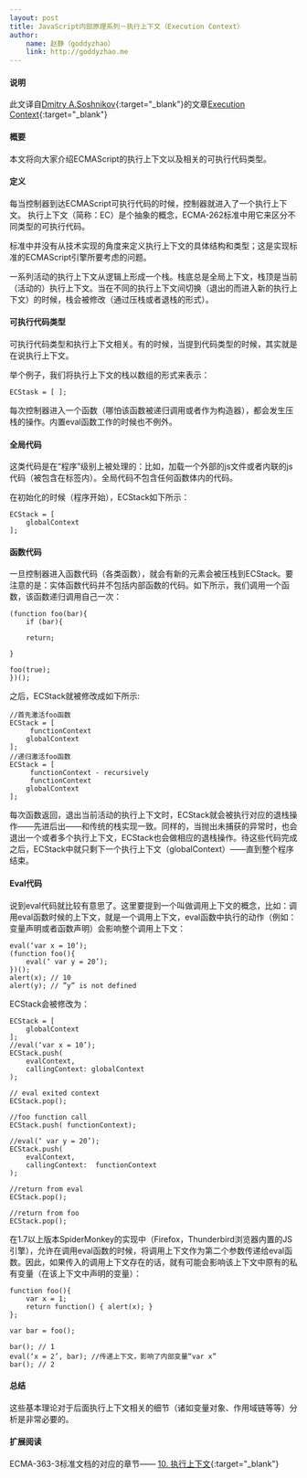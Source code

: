 ```yaml
---
layout: post
title: JavaScript内部原理系列－执行上下文（Execution Context）
author:
    name: 赵静（goddyzhao）
    link: http://goddyzhao.me
---
```


#### 说明

此文译自[Dmitry A.Soshnikov](http://dmitrysoshnikov.com/){:target="_blank"}的文章[Execution Context](http://dmitrysoshnikov.com/ecmascript/chapter-1-execution-contexts/){:target="_blank"}

#### 概要

本文将向大家介绍ECMAScript的执行上下文以及相关的可执行代码类型。

#### 定义

每当控制器到达ECMAScript可执行代码的时候，控制器就进入了一个执行上下文。
执行上下文（简称：EC）是个抽象的概念，ECMA-262标准中用它来区分不同类型的可执行代码。

标准中并没有从技术实现的角度来定义执行上下文的具体结构和类型；这是实现标准的ECMAScript引擎所要考虑的问题。

一系列活动的执行上下文从逻辑上形成一个栈。栈底总是全局上下文，栈顶是当前（活动的）执行上下文。当在不同的执行上下文间切换（退出的而进入新的执行上下文）的时候，栈会被修改（通过压栈或者退栈的形式）。

#### 可执行代码类型

可执行代码类型和执行上下文相关。有的时候，当提到代码类型的时候，其实就是在说执行上下文。

举个例子，我们将执行上下文的栈以数组的形式来表示：

    ECStask = [ ];

每次控制器进入一个函数（哪怕该函数被递归调用或者作为构造器），都会发生压栈的操作。内置eval函数工作的时候也不例外。

#### 全局代码

这类代码是在“程序”级别上被处理的：比如，加载一个外部的js文件或者内联的js代码（被包含在<script></script>标签内）。全局代码不包含任何函数体内的代码。

在初始化的时候（程序开始），ECStack如下所示：

    ECStack = [
        globalContext
    ];

#### 函数代码

一旦控制器进入函数代码（各类函数），就会有新的元素会被压栈到ECStack。要注意的是：实体函数代码并不包括内部函数的代码。如下所示，我们调用一个函数，该函数递归调用自己一次：

    (function foo(bar){
        if (bar){

        return;

    }

    foo(true);
    })();

之后，ECStack就被修改成如下所示:

    //首先激活foo函数
    ECStack = [
         functionContext
        globalContext
    ];
    //递归激活foo函数
    ECStack = [
         functionContext - recursively
         functionContext
        globalContext
    ];

每次函数返回，退出当前活动的执行上下文时，ECStack就会被执行对应的退栈操作——先进后出——和传统的栈实现一致。同样的，当抛出未捕获的异常时，也会退出一个或者多个执行上下文，ECStack也会做相应的退栈操作。待这些代码完成之后，ECStack中就只剩下一个执行上下文（globalContext）——直到整个程序结束。

#### Eval代码

说到eval代码就比较有意思了。这里要提到一个叫做调用上下文的概念，比如：调用eval函数时候的上下文，就是一个调用上下文，eval函数中执行的动作（例如：变量声明或者函数声明）会影响整个调用上下文：

    eval(‘var x = 10’);
    (function foo(){
        eval(‘ var y = 20’);
    })();
    alert(x); // 10
    alert(y); // ”y” is not defined

ECStack会被修改为：

    ECStack = [
        globalContext
    ];
    //eval(‘var x = 10’);
    ECStack.push(
        evalContext,
        callingContext: globalContext
    );

    // eval exited context
    ECStack.pop();

    //foo function call
    ECStack.push( functionContext);

    //eval(‘ var y = 20’);
    ECStack.push(
        evalContext,
        callingContext:  functionContext
    );

    //return from eval
    ECStack.pop();

    //return from foo
    ECStack.pop();

在1.7以上版本SpiderMonkey的实现中（Firefox，Thunderbird浏览器内置的JS引擎），允许在调用eval函数的时候，将调用上下文作为第二个参数传递给eval函数。因此，如果传入的调用上下文存在的话，就有可能会影响该上下文中原有的私有变量（在该上下文中声明的变量）：

    function foo(){
        var x = 1;
        return function() { alert(x); }
    };

    var bar = foo();

    bar(); // 1
    eval(‘x = 2’, bar); //传递上下文，影响了内部变量“var x”
    bar(); // 2

#### 总结

这些基本理论对于后面执行上下文相关的细节（诸如变量对象、作用域链等等）分析是非常必要的。

#### 扩展阅读

ECMA-363-3标准文档的对应的章节—— [10. 执行上下文](http://bclary.com/2004/11/07/#a-10){:target="_blank"}